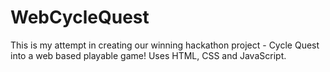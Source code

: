 # WebCycleQuest
This is my attempt in creating our winning hackathon project - Cycle Quest into a web based playable game!
Uses HTML, CSS and JavaScript.
